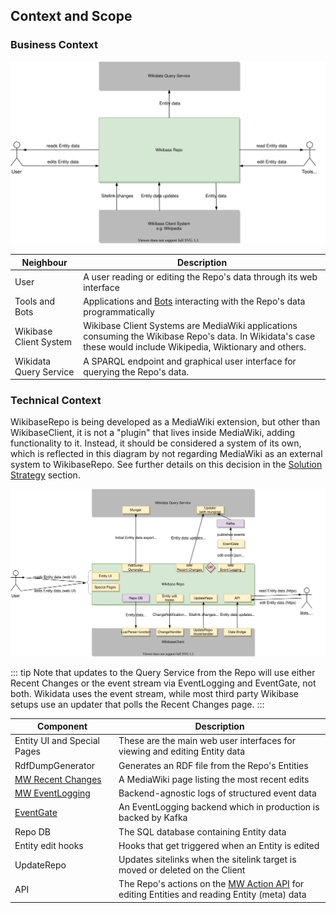 ## Context and Scope

### Business Context

![Wikibase Repo business context diagram](./diagrams/03-business-context.drawio.svg)

| Neighbour              | Description                                                                                                                                                     |
| ---------------------- | --------------------------------------------------------------------------------------------------------------------------------------------------------------- |
| User                   | A user reading or editing the Repo's data through its web interface                                                                                             |
| Tools and Bots         | Applications and [Bots](https://www.mediawiki.org/wiki/Manual:Bots) interacting with the Repo's data programmatically                                           |
| Wikibase Client System | Wikibase Client Systems are MediaWiki applications consuming the Wikibase Repo's data. In Wikidata's case these would include Wikipedia, Wiktionary and others. |
| Wikidata Query Service | A SPARQL endpoint and graphical user interface for querying the Repo's data.                                                                                    |

### Technical Context

WikibaseRepo is being developed as a MediaWiki extension, but other than WikibaseClient, it is not a "plugin" that lives inside MediaWiki, adding functionality to it. Instead, it should be considered a system of its own, which is reflected in this diagram by not regarding MediaWiki as an external system to WikibaseRepo. See further details on this decision in the [Solution Strategy](04-Solution_Strategy.md#developing-wikibase-repo-as-a-mediawiki-extension) section.

![Wikibase Repo technical context diagram](./diagrams/03-technical-context.drawio.svg)

::: tip
Note that updates to the Query Service from the Repo will use either Recent Changes or the event stream via EventLogging and EventGate, not both. Wikidata uses the event stream, while most third party Wikibase setups use an updater that polls the Recent Changes page.
:::

| Component                                                                 | Description                                                                                                                                 |
| ------------------------------------------------------------------------- | ------------------------------------------------------------------------------------------------------------------------------------------- |
| Entity UI and Special Pages                                               | These are the main web user interfaces for viewing and editing Entity data                                                                  |
| RdfDumpGenerator                                                          | Generates an RDF file from the Repo's Entities                                                                                              |
| [MW Recent Changes](https://www.mediawiki.org/wiki/Help:Recent_changes)   | A MediaWiki page listing the most recent edits                                                                                              |
| [MW EventLogging](https://www.mediawiki.org/wiki/Extension:EventLogging)  | Backend-agnostic logs of structured event data                                                                                              |
| [EventGate](https://wikitech.wikimedia.org/wiki/Event_Platform/EventGate) | An EventLogging backend which in production is backed by Kafka                                                                              |
| Repo DB                                                                   | The SQL database containing Entity data                                                                                                     |
| Entity edit hooks                                                         | Hooks that get triggered when an Entity is edited                                                                                           |
| UpdateRepo                                                                | Updates sitelinks when the sitelink target is moved or deleted on the Client                                                                |
| API                                                                       | The Repo's actions on the [MW Action API](https://www.mediawiki.org/wiki/API:Main_page) for editing Entities and reading Entity (meta) data |
